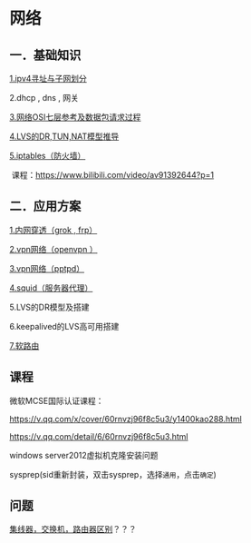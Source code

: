 # 网络

## 一．基础知识

[1.ipv4寻址与子网划分](ipv4-subNetwork.md)

2.dhcp , dns , 网关

[3.网络OSI七层参考及数据包请求过程](osi-proccess.md)

[4.LVS的DR,TUN,NAT模型推导](lvs-dr-tun-nat.md)

[5.iptables（防火墙）](iptables.md)

​		课程：https://www.bilibili.com/video/av91392644?p=1

## 二．应用方案

[1.内网穿透（grok , frp）](plan/frp-ngrok.md)

[2.vpn网络（openvpn ）](plan/vpn-openvpn.md)

[3.vpn网络（pptpd）](plan/vpn-pptpd.md)

[4.squid（服务器代理）](plan/squid.md)

5.LVS的DR模型及搭建

6.keepalived的LVS高可用搭建

[7.软路由](plan/soft-route.md)

## 课程

微软MCSE国际认证课程：

https://v.qq.com/x/cover/60rnvzj96f8c5u3/y1400kao288.html 

https://v.qq.com/detail/6/60rnvzj96f8c5u3.html 

windows server2012虚拟机克隆安装问题 

sysprep(sid重新封装，双击sysprep，选择`通用`，点击`确定`)

## 问题

[集线器，交换机，路由器区别](hub-switch-router.md)？？？